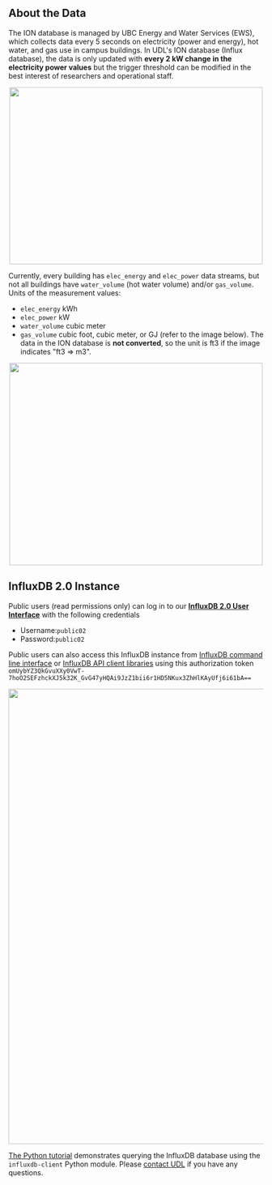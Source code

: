 ## About the Data

The ION database is managed by UBC Energy and Water Services (EWS), which collects data every 5 seconds on electricity (power and energy), hot water, and gas use in campus buildings. In UDL's ION database (Influx database), the data is only updated with **every 2 kW change in the electricity power values** but the trigger threshold can be modified in the best interest of researchers and operational staff.

<p align="center">
  <img width="500" height="350" src="https://github.com/UBC-UrbanDataLab/ION_data/blob/master/images/ION_structure.png">
</p>

Currently, every building has `elec_energy` and `elec_power` data streams, but not all buildings have `water_volume` (hot water volume) and/or `gas_volume`. Units of the measurement values: 
- `elec_energy` kWh
- `elec_power` kW
- `water_volume` cubic meter
- `gas_volume` cubic foot, cubic meter, or GJ (refer to the image below). The data in the ION database is **not converted**, so the unit is ft3 if the image indicates "ft3 => m3".

<p align="center">
  <img width="500" height="400" src="https://github.com/UBC-UrbanDataLab/ION_data/blob/master/images/Gas_unit.png">
</p>

## InfluxDB 2.0 Instance
Public users (read permissions only) can log in to our [**InfluxDB 2.0 User Interface**](http://206.12.92.81:8086/) with the following credentials
- Username:`public02`
- Password:`public02`

Public users can also access this InfluxDB instance from [InfluxDB command line interface](https://docs.influxdata.com/influxdb/v2.0/) or [InfluxDB API client libraries](https://docs.influxdata.com/influxdb/v2.0/tools/client-libraries/) using this authorization token `omUybYZ3QkGvuXXy0VwT-7hoO2SEFzhckXJ5k32K_GvG47yHQAi9JzZ1bii6r1HD5NKux3ZhHlKAyUfj6i61bA==` 

<p align="center">
  <img width="900" src="https://github.com/UBC-UrbanDataLab/SkySpark_data/blob/master/images/InfluxDB_UI_Example.PNG">
</p>

[The Python tutorial](https://github.com/UBC-UrbanDataLab/ION_data/blob/master/ION%20InfluxDB%202.0%20Tutorial.ipynb) demonstrates querying the InfluxDB database using the `influxdb-client` Python module. Please [contact UDL](https://urbandatalab.io/) if you have any questions.
